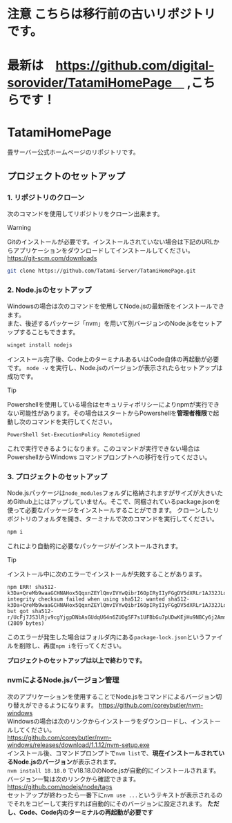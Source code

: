 # 注意 こちらは移行前の古いリポジトリです。
# 最新は　https://github.com/digital-sorovider/TatamiHomePage　      ,こちらです！

# TatamiHomePage
畳サーバー公式ホームページのリポジトリです。
## プロジェクトのセットアップ
### 1. リポジトリのクローン
次のコマンドを使用してリポジトリをクローン出来ます。
> [!WARNING]
> Gitのインストールが必要です。インストールされていない場合は下記のURLからアプリケーションをダウンロードしてインストールしてください。  
> https://git-scm.com/downloads
```sh
git clone https://github.com/Tatami-Server/TatamiHomePage.git
```
### 2. Node.jsのセットアップ
Windowsの場合は次のコマンドを使用してNode.jsの最新版をインストールできます。  
また、後述するパッケージ「nvm」を用いて別バージョンのNode.jsをセットアップすることもできます。
```sh
winget install nodejs
```
インストール完了後、Code上のターミナルあるいはCode自体の再起動が必要です。
`node -v` を実行し、Node.jsのバージョンが表示されたらセットアップは成功です。
> [!TIP]
> Powershellを使用している場合はセキュリティポリシーによりnpmが実行できない可能性があります。その場合はスタートからPowershellを**管理者権限**で起動し次のコマンドを実行してください。
> ```
> PowerShell Set-ExecutionPolicy RemoteSigned
> ```
> これで実行できるようになります。このコマンドが実行できない場合はPowershellからWindows コマンドプロンプトへの移行を行ってください。

### 3. プロジェクトのセットアップ
Node.jsパッケージは`node_modules`フォルダに格納されますがサイズが大きいためGithub上にはアップしていません。そこで、同梱されているpackage.jsonを使って必要なパッケージをインストールすることができます。
クローンしたリポジトリのフォルダを開き、ターミナルで次のコマンドを実行してください。
```sh
npm i
```
これにより自動的に必要なパッケージがインストールされます。
> [!TIP]
> インストール中に次のエラーでインストールが失敗することがあります。
> ```
> npm ERR! sha512-k3Da+QreMb9waaGCHNAHox5QqxnZEYlQmvIVYwQibrI6OpIRyIIyFGgDV5dXRLr1AJ32JLqEh0VxQEq20dFskw== integrity checksum failed when using sha512: wanted sha512-k3Da+QreMb9waaGCHNAHox5QqxnZEYlQmvIVYwQibrI6OpIRyIIyFGgDV5dXRLr1AJ32JLqEh0VxQEq20dFskw== but got sha512-r/UcFj7JS3lRjv9cgYjgpDNbAsGUdqU64n6ZUOgSF7s1UFBbGu7pUDwKEjHu9NBCy6j2AmmjNW4rijR4De65eA==. (2809 bytes)
> ```
> このエラーが発生した場合はフォルダ内にある`package-lock.json`というファイルを削除し、再度`npm i`を行ってください。

**プロジェクトのセットアップは以上で終わりです。**

### nvmによるNode.jsバージョン管理
次のアプリケーションを使用することでNode.jsをコマンドによるバージョン切り替えができるようになります。
https://github.com/coreybutler/nvm-windows  
Windowsの場合は次のリンクからインストーラをダウンロードし、インストールしてください。  
https://github.com/coreybutler/nvm-windows/releases/download/1.1.12/nvm-setup.exe  
インストール後、コマンドプロンプトで`nvm list`で、**現在インストールされているNode.jsのバージョン**が表示されます。  
`nvm install 18.18.0` でv18.18.0のNode.jsが自動的にインストールされます。バージョン一覧は次のリンクから確認できます。  
https://github.com/nodejs/node/tags  
セットアップが終わったら一番下に`nvm use ...`というテキストが表示されるのでそれをコピーして実行すれば自動的にそのバージョンに設定されます。
**ただし、Code、Code内のターミナルの再起動が必要です**
